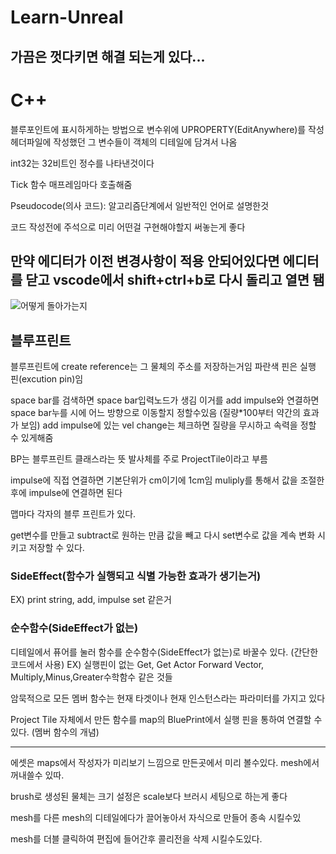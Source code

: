 # Learn-Unreal

## 가끔은 껏다키면 해결 되는게 있다...

# C++
블루포인트에 표시하게하는 방법으로 변수위에 UPROPERTY(EditAnywhere)를 작성
헤더파일에 작성했던 그 변수들이 객체의 디테일에 담겨서 나옴

int32는 32비트인 정수를 나타낸것이다

Tick 함수 매프레임마다 호출해줌

Pseudocode(의사 코드): 알고리즘단계에서 일반적인 언어로 설명한것

코드 작성전에 주석으로 미리 어떤걸 구현해야할지 써놓는게 좋다


## 만약 에디터가 이전 변경사항이 적용 안되어있다면 에디터를 닫고 vscode에서 shift+ctrl+b로 다시 돌리고 열면 됌
![어떻게 돌아가는지](https://github.com/REWELLGOM/Learn-Unreal/assets/129605750/b9c39707-07d6-4cf7-81dd-da71b37da42b)


## 블루프린트
블루프린트에 create reference는 그 물체의 주소를 저장하는거임
파란색 핀은 실행 핀(excution pin)임

space bar를 검색하면 space bar입력노드가 생김 
이거를 add impulse와 연결하면 space bar누를 시에 어느 방향으로 이동할지 정할수있음
(질량*100부터 약간의 효과가 보임)
add impulse에 있는 vel change는 체크하면 질량을 무시하고 속력을 정할 수 있게해줌

BP는 블루프린트 클래스라는 뜻
발사체를 주로 ProjectTile이라고 부름

impulse에 직접 연결하면 기본단위가 cm이기에 1cm임
muliply를 통해서 값을 조절한 후에 impulse에 연결하면 된다

맵마다 각자의 블루 프린트가 있다.

get변수를 만들고 subtract로 원하는 만큼 값을 빼고 다시 set변수로 값을 계속 변화 시키고 저장할 수 있다.


### SideEffect(함수가 실행되고 식별 가능한 효과가 생기는거)
EX) print string, add, impulse set 같은거

### 순수함수(SideEffect가 없는)
디테일에서 퓨어를 눌러 함수를 순수함수(SideEffect가 없는)로 바꿀수 있다. (간단한 코드에서 사용) 
EX) 실행핀이 없는 Get, Get Actor Forward Vector, Multiply,Minus,Greater수학함수 같은 것들

암묵적으로 모든 멤버 함수는 현재 타겟이나 현재 인스턴스라는 파라미터를 가지고 있다

Project Tile 자체에서 만든 함수를 map의 BluePrint에서 실행 핀을 통하여 연결할 수 있다. (멤버 함수의 개념)

------------------------------------------------------------------

에셋은 maps에서 작성자가 미리보기 느낌으로 만든곳에서 미리 볼수있다.
mesh에서 꺼내쓸수 있따.

brush로 생성된 물체는 크기 설정은 scale보다 브러시 세팅으로 하는게 좋다

mesh를 다른 mesh의 디테일에다가 끌어놓아서 자식으로 만들어 종속 시킬수있

mesh를 더블 클릭하여 편집에 들어간후 콜리전을 삭제 시킬수도있다.
